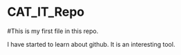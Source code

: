 # CAT_IT_Repo

#This is my first file in this repo.

I have started to learn about github. It is an interesting tool.
